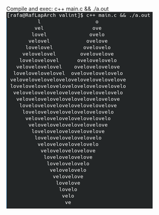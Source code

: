 Compile and exec: c++ main.c && ./a.out <br />
![alt text](https://github.com/RafaeruAybu/valentine_day/blob/master/unknown.png?raw=true)
